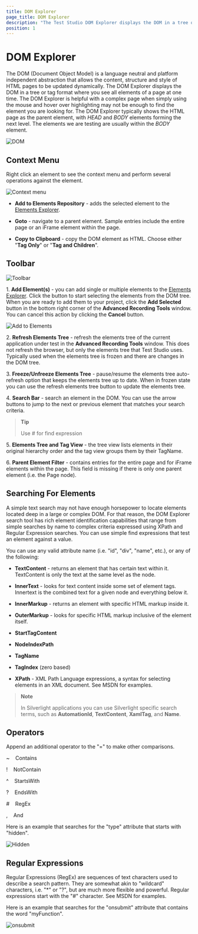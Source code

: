 ```yaml
---
title: DOM Explorer
page_title: DOM Explorer
description: "The Test Studio DOM Explorer displays the DOM in a tree or tag format where you see all elements of a page at one time. The Test Studio DOM Explorer is helpful with a complex page when simply using the mouse and hover over highlighting may not be enough to find the element you're looking for"
position: 1
---
```

# DOM Explorer

The DOM (Document Object Model) is a language neutral and platform independent abstraction that allows the content, structure and style of HTML pages to be updated dynamically. The DOM Explorer displays the DOM in a tree or tag format where you see all elements of a page at one time. The DOM Explorer is helpful with a complex page when simply using the mouse and <a hre="/teststudio/features/recorder/compact-recording-toolbar#hover-over-highlighting" target="_blank">hover over highlighting</a> may not be enough to find the element you are looking for. The DOM Explorer typically shows the HTML page as the parent element, with *HEAD* and *BODY* elements forming the next level. The elements we are testing are usually within the *BODY* element.

![DOM][1]

## Context Menu

Right click an element to see the context menu and perform several operations against the element.

![Context menu][2]

- **Add to Elements Repository** - adds the selected element to the <a href="/features/elements-explorer/overview" target="_blank">Elements Explorer</a>.

- **Goto** - navigate to a parent element. Sample entries include the entire page or an iFrame element within the page.

- **Copy to Clipboard** - copy the DOM element as HTML. Choose either "**Tag Only**" or "**Tag and Children**".

## Toolbar

![Toolbar][3]

1.&nbsp;**Add Element(s)** - you can add single or multiple elements to the <a href="/features/elements-explorer/overview" target="_blank">Elements Explorer</a>. Click the button to start selecting the elements from the DOM tree. When you are ready to add them to your project, click the **Add Selected** button in the bottom right corner of the **Advanced Recording Tools** window. You can cancel this action by clicking the **Cancel** button.

![Add to Elements][4]

2.&nbsp;**Refresh Elements Tree** - refresh the elements tree of the current application under test in the **Advanced Recording Tools** window. This does not refresh the browser, but only the elements tree that Test Studio uses. Typically used when the elements tree is frozen and there are changes in the DOM tree.

3.&nbsp;**Freeze/Unfreeze Elements Tree** - pause/resume the elements tree auto-refresh option that keeps the elements tree up to date. When in frozen state you can use the refresh elements tree button to update the elements tree.

4.&nbsp;**Search Bar** - search an element in the DOM. You can use the arrow buttons to jump to the next or previous element that matches your search criteria.

> **Tip**
>
> Use # for find expression

5.&nbsp;**Elements Tree and Tag View** - the tree view lists elements in their original hierarchy order and the tag view groups them by their TagName.

6.&nbsp;**Parent Element Filter** - contains entries for the entire page and for iFrame elements within the page. This field is missing if there is only one parent element (i.e. the Page node).

## Searching For Elements

A simple text search may not have enough horsepower to locate elements located deep in a large or complex DOM. For that reason, the DOM Explorer search tool has rich element identification capabilities that range from simple searches by name to complex criteria expressed using XPath and Regular Expression searches. You can use simple find expressions that test an element against a value.

You can use any valid attribute name (i.e. "id", "div", "name", etc.), or any of the following:

- **TextContent** - returns an element that has certain text within it. TextContent is only the text at the same level as the node.

- **InnerText** - looks for text content inside some set of element tags. Innertext is the combined text for a given node and everything below it.

- **InnerMarkup** - returns an element with specific HTML markup inside it.

- **OuterMarkup** - looks for specific HTML markup inclusive of the element itself.

- **StartTagContent**

- **NodeIndexPath**

- **TagName**

- **TagIndex** (zero based)

- **XPath** - XML Path Language expressions, a syntax for selecting elements in an XML document. See MSDN for examples.

> **Note**
>
> In Silverlight applications you can use Silverlight specific search terms, such as **AutomationId**, **TextContent**, **XamlTag**, and **Name**.

## Operators

Append an additional operator to the "=" to make other comparisons.

~	&nbsp;&nbsp; Contains

!	&nbsp;&nbsp; NotContain

^	&nbsp;&nbsp; StartsWith

?	&nbsp;&nbsp; EndsWith

\#	&nbsp;&nbsp; RegEx

,	&nbsp;&nbsp; And

Here is an example that searches for the "type" attribute that starts with "hidden".

![Hidden][5]

## Regular Expressions

Regular Expressions (RegEx) are sequences of text characters used to describe a search pattern. They are somewhat akin to "wildcard" characters, i.e. "*" or "?", but are much more flexible and powerful. Regular expressions start with the "#" character. See MSDN for examples.

Here is an example that searches for the "onsubmit" attribute that contains the word "myFunction".

![onsubmit][6]

[1]: /img/features/recorder/advanced-recording-tools/dom-explorer/fig1.png
[2]: /img/features/recorder/advanced-recording-tools/dom-explorer/fig2.png
[3]: /img/features/recorder/advanced-recording-tools/dom-explorer/fig3.png
[4]: /img/features/recorder/advanced-recording-tools/dom-explorer/fig4.png
[5]: /img/features/recorder/advanced-recording-tools/dom-explorer/fig5.png
[6]: /img/features/recorder/advanced-recording-tools/dom-explorer/fig6.png
